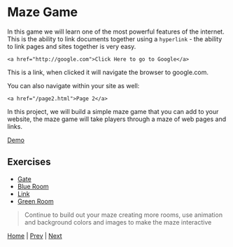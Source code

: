 # Maze Game

In this game we will learn one of the most powerful features of the internet. This is the ability to link documents together using a `hyperlink` - the ability to link pages and sites together is very easy.

```
<a href="http://google.com">Click Here to go to Google</a>
```

This is a link, when clicked it will navigate the browser to google.com.

You can also navigate within your site as well:

```
<a href="/page2.html">Page 2</a>
```

In this project, we will build a simple maze game that you can add to your website, the maze game will take players through a maze of web pages and links.

[Demo](demo)

## Exercises

- [Gate](1)
- [Blue Room](2)
- [Link](3)
- [Green Room](4)

> Continue to build out your maze creating more rooms, use animation and background colors and images to make the maze interactive


[Home](/) | [Prev](/2-first-web-site) | [Next](/4-magic-eight-ball)
